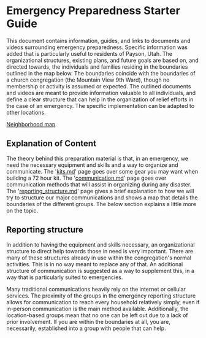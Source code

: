 # Emergency Preparedness Starter Guide
This document contains information, guides, and links to documents and videos surrounding emergency preparedness. Specific information was added that is particularly useful to residents of Payson, Utah. The organizational structures, existing plans, and future goals are based on, and directed towards, the individuals and families residing in the boundaries outlined in the map below. The boundaries coincide with the boundaries of a church congregation (the Mountain View 9th Ward), though no membership or activity is assumed or expected. The outlined documents and videos are meant to provide information valuable to all individuals, and define a clear structure that can help in the organization of relief efforts in the case of an emergency. The specific implementation can be adapted to other locations.

[Neighborhood map](./neighborhood_map.png)

## Explanation of Content
The theory behind this preparation material is that, in an emergency, we need the necessary equipment and skills and a way to organize and communicate. The '[kits.md](./kits.md)' page goes over some gear you may want when building a 72 hour kit. The '[communication.md](./communication.md)' page goes over communication methods that will assist in organizing during any disaster. The '[reporting_structure.md](/reporting_structure.md)' page gives a brief explanation to how we will try to structure our major communications and shows a map that details the boundaries of the different groups. The below section explains a little more on the topic.

## Reporting structure
In addition to having the equipment and skills necessary, an organizational structure to direct help towards those in need is very important. There are many of these structures already in use within the congregation's normal activities. This is in no way meant to replace any of that. An additional structure of communication is suggested as a way to supplement this, in a way that is particularly suited to emergencies.

Many traditional communications heavily rely on the internet or cellular services. The proximity of the groups in the emergency reporting structure allows for communication to reach every household relatively simply, even if in-person communication is the main method available. Additionally, the location-based groups mean that no one can be left out due to a lack of  prior involvement. If you are within the boundaries at all, you are, necessarily, established into a group with people that can help.
